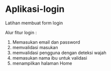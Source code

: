 # Aplikasi-login
Latihan membuat form login

Alur fitur login :
1. Memasukan email dan password
2. memvalidasi masukan
3. memvalidasi pengguna dengan deteksi wajah
4. memasukan nama ibu untuk validasi
5. menampilkan halaman Home
